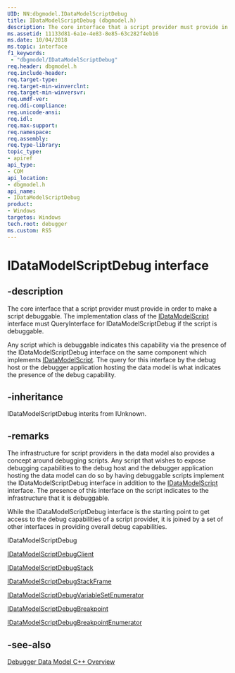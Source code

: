 ```yaml
---
UID: NN:dbgmodel.IDataModelScriptDebug
title: IDataModelScriptDebug (dbgmodel.h)
description: The core interface that a script provider must provide in order to make a script debuggable. 
ms.assetid: 11133d81-6a1e-4e83-8e85-63c282f4eb16
ms.date: 10/04/2018
ms.topic: interface
f1_keywords:
 - "dbgmodel/IDataModelScriptDebug"
req.header: dbgmodel.h
req.include-header:
req.target-type:
req.target-min-winverclnt:
req.target-min-winversvr:
req.umdf-ver:
req.ddi-compliance:
req.unicode-ansi:
req.idl:
req.max-support:
req.namespace:
req.assembly:
req.type-library: 
topic_type: 
- apiref
api_type: 
- COM
api_location: 
- dbgmodel.h
api_name: 
- IDataModelScriptDebug
product:
- Windows
targetos: Windows
tech.root: debugger
ms.custom: RS5
---
```


# IDataModelScriptDebug interface

## -description

The core interface that a script provider must provide in order to make a script debuggable. The implementation class of the [IDataModelScript](nn-dbgmodel-idatamodelscript.md) interface must QueryInterface for IDataModelScriptDebug if the script is debuggable.

Any script which is debuggable indicates this capability via the presence of the IDataModelScriptDebug interface on the same component which implements [IDataModelScript](nn-dbgmodel-idatamodelscript.md). The query for this interface by the debug host or the debugger application hosting the data model is what indicates the presence of the debug capability. 

## -inheritance
IDataModelScriptDebug interits from IUnknown. 
## -remarks

The infrastructure for script providers in the data model also provides a concept around debugging scripts. Any script that wishes to expose debugging capabilities to the debug host and the debugger application hosting the data model can do so by having debuggable scripts implement the IDataModelScriptDebug interface in addition to the [IDataModelScript](nn-dbgmodel-idatamodelscript.md) interface. The presence of this interface on the script indicates to the infrastructure that it is debuggable. 

While the IDataModelScriptDebug interface is the starting point to get access to the debug capabilities of a script provider, it is joined by a set of other interfaces in providing overall debug capabilities.

IDataModelScriptDebug

[IDataModelScriptDebugClient](nn-dbgmodel-idatamodelscriptdebugclient.md)

[IDataModelScriptDebugStack](nn-dbgmodel-idatamodelscriptdebugstack.md)

[IDataModelScriptDebugStackFrame](nn-dbgmodel-idatamodelscriptdebugstackframe.md)

[IDataModelScriptDebugVariableSetEnumerator](nn-dbgmodel-idatamodelscriptdebugvariablesetenumerator.md)

[IDataModelScriptDebugBreakpoint](nn-dbgmodel-idatamodelscriptdebugbreakpoint.md)

[IDataModelScriptDebugBreakpointEnumerator](nn-dbgmodel-idatamodelscriptdebugbreakpointenumerator.md)


## -see-also

[Debugger Data Model C++ Overview](https://docs.microsoft.com/windows-hardware/drivers/debugger/data-model-cpp-overview)
